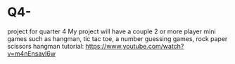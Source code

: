 # Q4-
project for quarter 4 
My project will have a couple 2 or more player mini games such as hangman, tic tac toe, a number guessing games, rock paper scissors
hangman tutorial: https://www.youtube.com/watch?v=m4nEnsavl6w
